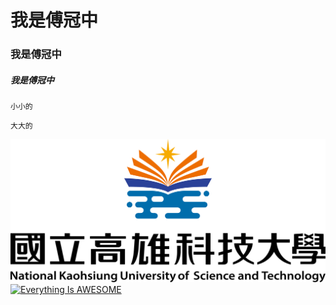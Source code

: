# 我是傅冠中
### 我是傅冠中
##### 我是傅冠中

`小小的`
```big
大大的
```
![NKUST](nkust.png "NKUST")
[![Everything Is AWESOME](https://img.youtube.com/vi/dMTy6C4UiQ4/0.jpg)](https://www.youtube.com/watch?vdMTy6C4UiQ4 "Everything Is AWESOME")
